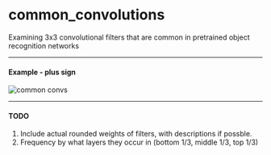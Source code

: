 # common_convolutions
Examining 3x3 convolutional filters that are common in pretrained object recognition networks

--------------
#### Example - plus sign
![common convs](https://github.com/arnokha/common_convolutions/blob/master/popular_convs.png)

-------------
#### TODO
 1. Include actual rounded weights of filters, with descriptions if possble.
 2. Frequency by what layers they occur in (bottom 1/3, middle 1/3, top 1/3)
